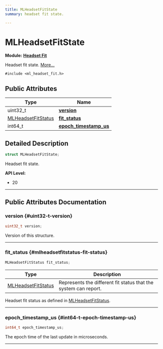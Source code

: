 ```yaml
---
title: MLHeadsetFitState
summary: headset fit state. 

---
```


# MLHeadsetFitState

**Module:** **[Headset Fit](/versioned_docs/version-14-Jun-2023/api-ref/api/Modules/group___headset_fit/group___headset_fit.md)**



Headset fit state.  [More...](#detailed-description)


`#include <ml_headset_fit.h>`

## Public Attributes

| Type           | Name           |
| -------------- | -------------- |
| uint32_t | **[version](/versioned_docs/version-14-Jun-2023/api-ref/api/Modules/group___headset_fit/struct_m_l_headset_fit_state.md#uint32-t-version)**  |
| [MLHeadsetFitStatus](/versioned_docs/version-14-Jun-2023/api-ref/api/Modules/group___headset_fit/group___headset_fit.md#enums-mlheadsetfitstatus) | **[fit_status](/versioned_docs/version-14-Jun-2023/api-ref/api/Modules/group___headset_fit/struct_m_l_headset_fit_state.md#mlheadsetfitstatus-fit-status)**  |
| int64_t | **[epoch_timestamp_us](/versioned_docs/version-14-Jun-2023/api-ref/api/Modules/group___headset_fit/struct_m_l_headset_fit_state.md#int64-t-epoch-timestamp-us)**  |

## Detailed Description

```cpp
struct MLHeadsetFitState;
```

Headset fit state. 




**API Level:**
  * 20




-----------
## Public Attributes Documentation

### version {#uint32-t-version}

```cpp
uint32_t version;
```


Version of this structure. 





-----------

### fit_status {#mlheadsetfitstatus-fit-status}

```cpp
MLHeadsetFitStatus fit_status;
```



| Type | Description |
|--|--|
| [MLHeadsetFitStatus](/versioned_docs/version-14-Jun-2023/api-ref/api/Modules/group___headset_fit/group___headset_fit.md#enums-mlheadsetfitstatus) | Represents the different fit status that the system can report.  |


Headset fit status as defined in [MLHeadsetFitStatus](/versioned_docs/version-14-Jun-2023/api-ref/api/Modules/group___headset_fit/group___headset_fit.md#enum-mlheadsetfitstatus). 





-----------

### epoch_timestamp_us {#int64-t-epoch-timestamp-us}

```cpp
int64_t epoch_timestamp_us;
```


The epoch time of the last update in microseconds. 





-----------



